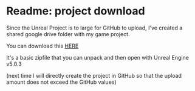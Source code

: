 # Readme: project download

Since the Unreal Project is to large for GitHub to upload, I've created a shared google drive folder with my game project.

You can download this [HERE](https://drive.google.com/file/d/1LIJaIbXCQJ6zP57FjkKtOJHGoR11Lm2e/view?usp=sharing)

It's a basic zipfile that you can unpack and then open with Unreal Engine v5.0.3

(next time I will directly create the project in GitHub so that the upload amount does not exceed the GitHub values)